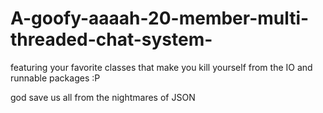 # A-goofy-aaaah-20-member-multi-threaded-chat-system-
featuring your favorite classes that make you kill yourself from the IO and runnable packages :P

god save us all from the nightmares of JSON
